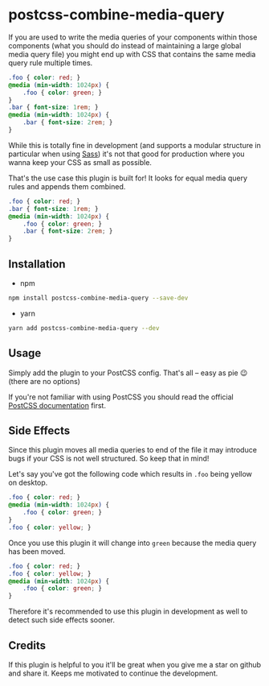 # postcss-combine-media-query

If you are used to write the media queries of your components within those components (what you should do instead of maintaining a large global media query file) you might end up with CSS that contains the same media query rule multiple times.

```css
.foo { color: red; }
@media (min-width: 1024px) {
    .foo { color: green; }
}
.bar { font-size: 1rem; }
@media (min-width: 1024px) {
    .bar { font-size: 2rem; }
}
```

While this is totally fine in development (and supports a modular structure in particular when using [Sass](https://sass-lang.com/)) it's not that good for production where you wanna keep your CSS as small as possible.

That's the use case this plugin is built for!
It looks for equal media query rules and appends them combined.

```css
.foo { color: red; }
.bar { font-size: 1rem; }
@media (min-width: 1024px) {
    .foo { color: green; }
    .bar { font-size: 2rem; }
}
```

## Installation

- npm
```bash
npm install postcss-combine-media-query --save-dev
```

- yarn
```bash
yarn add postcss-combine-media-query --dev
```

## Usage

Simply add the plugin to your PostCSS config.
That's all – easy as pie :wink: (there are no options)

If you're not familiar with using PostCSS you should read the official [PostCSS documentation](https://github.com/postcss/postcss#usage) first.

## Side Effects

Since this plugin moves all media queries to end of the file it may introduce bugs if your CSS is not well structured. So keep that in mind!

Let's say you've got the following code which results in `.foo` being yellow on desktop.

```css
.foo { color: red; }
@media (min-width: 1024px) {
    .foo { color: green; }
}
.foo { color: yellow; }
```

Once you use this plugin it will change into `green` because the media query has been moved.

```css
.foo { color: red; }
.foo { color: yellow; }
@media (min-width: 1024px) {
    .foo { color: green; }
}
```

Therefore it's recommended to use this plugin in development as well to detect such side effects sooner.

## Credits

If this plugin is helpful to you it'll be great when you give me a star on github and share it. Keeps me motivated to continue the development.
